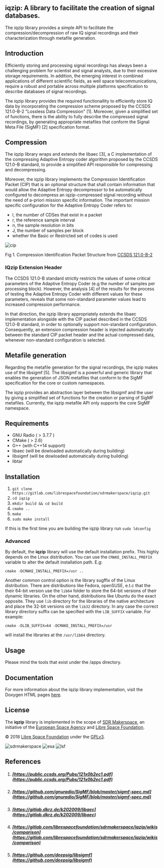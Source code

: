## iqzip: A library to facilitate the creation of signal databases.

The iqzip library provides a simple API to facilitate the compression/decompression of raw IQ signal recordings and their characterization through
metafile generation.

## Introduction
Efficiently storing and processing signal recordings has always been a challenging problem for scientist and signal analysts, due to their
excessive storage requirements. In addition, the emerging interest in combined applications of different scientific fields, as well
space telecommunications, require a robust and portable across multiple platforms specification to describe databases of signal recordings.

The iqzip library provides the required functionallity to efficiently store IQ data by incorporating the compression scheme proposed by the CCSDS
121.0-B-2 "Lossless Data Compression" [1]. Moreover, given a simplified set of functions, there is the
ability to fully describe the compressed signal recordings, by generating appropriate metafiles that conform the Signal Meta File (SigMF) [2] specification format.

## Compression

The iqzip library wraps and extends the libaec [3], a C implementation of the compressing Adaptive Entropy
coder algorithm proposed by the CCSDS 121.0-B standard, to provide a simplified API responsible for compressing and decompressing. 

Moreover, the iqzip library implements the Compression Identification Packet (CIP) that is an optional structure that shall contain information
that would allow the Adaptive Entropy decompressor to be automatically configured to decompress an iqzip-compressed signal recording without the need
of a-priori mission specific information. 
The important mission specific configuration for the Adaptive Entropy Coder refers to:
- l, the number of CDSes that exist in a packet
- r, the reference sample interval
- n, the sample resolution in bits
- J, the number of samples per block
- whether the Basic or Restricted set of codes is used

![cip](https://gitlab.com/librespacefoundation/sdrmakerspace/iqzip/wikis/uploads/b4a2fb65f29c6126040fd8b58e4f3226/cip.png)

Fig 1. Compression Identification Packet Structure from [CCSDS 121.0-B-2](https://public.ccsds.org/Pubs/121x0b2ec1.pdf)

### IQzip Extension Header

The CCSDS 121.0-B standard strictly restricts the values of some critical parameters of the Adaptive Entropy
Coder (e.g the number of samples per processing block). However, the analysis [4] of the results for the process of testing the Adaptive Entropy Coder with different values for these parameters, reveals that some non-standard parameter values lead to increased compression performance. 

In that direction, the iqzip library appropriately extends the libaec implementation alongside with the CIP packet described in the CCSDS 121.0-B standard, in order to optionally support non-standard configuration. Consequently, an extension compression header is injected automatically between the standard CIP packet header and the
actual compressed data, whenever non-standard configuration is selected.

## Metafile generation
Regarding the metafile generation for the signal recordings, the iqzip makes use of the libsigmf
[5]. The libsigmf is a powerful and generic library that enables the generation of JSON metafiles that
conform to the SigMF specification for the core or custom namespaces.  

The iqzip provides an abstraction layer between the libsigmf and the user by giving a simplified set of functions
for the creation or parsing of SigMF metafiles. Currently, the iqzip metafile API only supports the core SigMF namespace.

## Requirements
* GNU Radio ( > 3.7.7 )
* CMake ( > 2.6)
* G++ (with C++14 support)
* libaec (will be dowloaded automatically during building)
* libsigmf (will be dowloaded automatically during building)
* libtar

## Installation

1. `git clone https://gitlab.com/librespacefoundation/sdrmakerspace/iqzip.git`
2. `cd iqzip`
3. `mkdir build && cd build`
4. `cmake ..`
5. `make`
6. `sudo make install`

If this is the first time you are building the iqzip library run
`sudo ldconfig`

### Advanced
By default, the **iqzip** library will use the default installation prefix.
This highly depends on the Linux distribution. You can use the `CMAKE_INSTALL_PREFIX`
variable to alter the default installation path.
E.g:

`cmake -DCMAKE_INSTALL_PREFIX=/usr ..`

Another common control option is the library sugffix of the Linux distribution.
There are distributions like Fedora, openSUSE, e.t.c that the their 64-bit version
use the `lib64` folder to store the 64-bit versions of their dynamic libraries.
On the other hand, distributions like Ubuntu do the exact opposite. They use
`lib` directory for the libraries of the native architecture and place the 32-bit versions
on the `lib32` directory. In any case the correct library directory suffix
can be specified with the `LIB_SUFFIX` variable. For example:

`cmake -DLIB_SUFFIX=64 -DCMAKE_INSTALL_PREFIX=/usr`

will install the libraries at the `/usr/lib64` directory.

## Usage
Please mind the tools that exist under the /apps directory.

## Documentation

For more information about the iqzip library implementation, visit the Doxygen HTML pages [here](https://librespacefoundation.gitlab.io/sdrmakerspace/iqzip).

## License
The **iqzip** library is implemented in the scope of [SDR Makerspace](https://sdrmaker.space/), an initiative of the [European Space Agency](https://esa.int) and [Libre Space Foundation](https://libre.space). 


&copy; 2018 [Libre Space Foundation](http://librespacefoundation.org) under the [GPLv3](LICENSE).

![sdrmakerspace](https://gitlab.com/librespacefoundation/sdrmakerspace/iqzip/wikis/uploads/5b652716f9ae39c444009ccdb8e337ba/sdrmakerspace.png)
![esa](https://gitlab.com/librespacefoundation/sdrmakerspace/iqzip/wikis/uploads/a51802d6b007ce52f67dc6ad58fb022b/esa.gif)
![lsf](https://gitlab.com/librespacefoundation/sdrmakerspace/iqzip/wikis/uploads/0efd910f4adfb62a67d6d048dbcac3ea/lsf.png)

## References
1. ##### [https://public.ccsds.org/Pubs/121x0b2ec1.pdf](https://public.ccsds.org/Pubs/121x0b2ec1.pdf)
2. ##### [https://github.com/gnuradio/SigMF/blob/master/sigmf-spec.md](https://github.com/gnuradio/SigMF/blob/master/sigmf-spec.md)
3. ##### [https://gitlab.dkrz.de/k202009/libaec](https://gitlab.dkrz.de/k202009/libaec)
4. ##### [https://gitlab.com/librespacefoundation/sdrmakerspace/iqzip/wikis/comparison](https://gitlab.com/librespacefoundation/sdrmakerspace/iqzip/wikis/comparison)
5. ##### [https://github.com/deepsig/libsigmf](https://github.com/deepsig/libsigmf)
